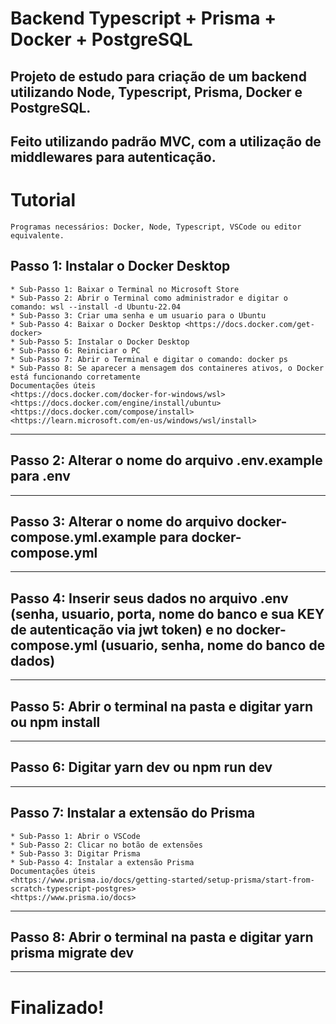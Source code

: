 # Backend Typescript + Prisma + Docker + PostgreSQL

## Projeto de estudo para criação de um backend utilizando Node, Typescript, Prisma, Docker e PostgreSQL.
## Feito utilizando padrão MVC, com a utilização de middlewares para autenticação.

# Tutorial
    Programas necessários: Docker, Node, Typescript, VSCode ou editor equivalente.
## Passo 1: Instalar o Docker Desktop
    * Sub-Passo 1: Baixar o Terminal no Microsoft Store
    * Sub-Passo 2: Abrir o Terminal como administrador e digitar o comando: wsl --install -d Ubuntu-22.04
    * Sub-Passo 3: Criar uma senha e um usuario para o Ubuntu
    * Sub-Passo 4: Baixar o Docker Desktop <https://docs.docker.com/get-docker>
    * Sub-Passo 5: Instalar o Docker Desktop
    * Sub-Passo 6: Reiniciar o PC
    * Sub-Passo 7: Abrir o Terminal e digitar o comando: docker ps
    * Sub-Passo 8: Se aparecer a mensagem dos containeres ativos, o Docker está funcionando corretamente
    Documentações úteis
    <https://docs.docker.com/docker-for-windows/wsl>
    <https://docs.docker.com/engine/install/ubuntu>
    <https://docs.docker.com/compose/install>
    <https://learn.microsoft.com/en-us/windows/wsl/install>
--------------------------------------------------------------------------------------------------------------------------------------------------------------------------------
## Passo 2: Alterar o nome do arquivo .env.example para .env
--------------------------------------------------------------------------------------------------------------------------------------------------------------------------------
## Passo 3: Alterar o nome do arquivo docker-compose.yml.example para docker-compose.yml
--------------------------------------------------------------------------------------------------------------------------------------------------------------------------------
## Passo 4: Inserir seus dados no arquivo .env (senha, usuario, porta, nome do banco e sua KEY de autenticação via jwt token) e no docker-compose.yml (usuario, senha, nome do banco de dados)
--------------------------------------------------------------------------------------------------------------------------------------------------------------------------------
## Passo 5: Abrir o terminal na pasta e digitar yarn ou npm install
--------------------------------------------------------------------------------------------------------------------------------------------------------------------------------
## Passo 6: Digitar yarn dev ou npm run dev
--------------------------------------------------------------------------------------------------------------------------------------------------------------------------------
## Passo 7: Instalar a extensão do Prisma 
    * Sub-Passo 1: Abrir o VSCode
    * Sub-Passo 2: Clicar no botão de extensões
    * Sub-Passo 3: Digitar Prisma
    * Sub-Passo 4: Instalar a extensão Prisma
    Documentações úteis
    <https://www.prisma.io/docs/getting-started/setup-prisma/start-from-scratch-typescript-postgres>
    <https://www.prisma.io/docs>
--------------------------------------------------------------------------------------------------------------------------------------------------------------------------------
## Passo 8: Abrir o terminal na pasta e digitar yarn prisma migrate dev
--------------------------------------------------------------------------------------------------------------------------------------------------------------------------------
# Finalizado!
